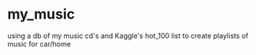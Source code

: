 # my_music
using a db of my music cd's and Kaggle's hot_100 list to create playlists of music for car/home
